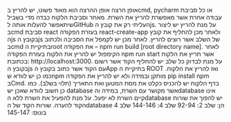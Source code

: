 אופן הרצה
אופן ההרצה הוא מאוד פשוט, יש להריץ בcmd, pycharm  או כל סביבת עבודה אחרת אשר מאפשרת להריץ את השרת.
מאחר וסביבת הלקוח כבדה מדי בשביל שיתאפשר להעלות אותה לGitHub העליתי רק את קובץ הjs.
על מנת להריץ יש ליצור בcmd סביבת react בעזרת הפקודה react-create-app ולאחר מכן להחליף את קובץ הjs בקובץ הjs של השלב אשר רוצים להריץ.
לאחר מכן יש לקמפל את הסביבה ולכתוב בcmd בתיקיית הroot את הפקודה – npm run build [root directory name].
לאחר הקימפול יש להריץ את הלקוח בעזרת הפקודה npm run start אשר תריץ את הלקוח בכתובת: http://localhost:3000.
על מנת לבדוק כל שלב יש להחליף הקוד אשר רשום בקובץ הjs עם הקוד אשר כתוב בקובץ הApp בתיקיית ה ROOT ואז להריץ את הלקוח.
כמו כן יש לוודא שnpm מותקן ובמידה ולא יש להריץ את הפקודה pip install npm בCmd.
בדף הלקוח יש להכניס כקלט את מסת המטען ואת התאריך (תלוי בשלב).
כמו כן חשוב לוודא שאכן יש database אשר מקושר עם השרת, במידה והdatabase אינו קיים השרת לא יפעל.
על מנת להפעיל את השרת ללא הdatabase יש להפוך את שורות הקוד להערה.
שורות הקוד של הdatabase הן:
שלב 2: 92-94
שלב 4: 144-146
שלב 4 בונוס: 145-147

